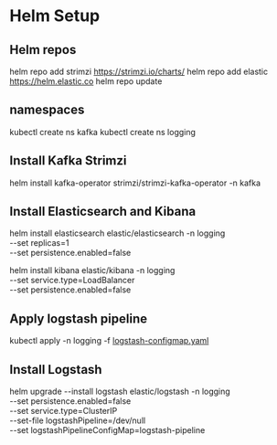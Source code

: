 # Helm Setup

## Helm repos

helm repo add strimzi https://strimzi.io/charts/
helm repo add elastic https://helm.elastic.co
helm repo update

## namespaces

kubectl create ns kafka
kubectl create ns logging

## Install Kafka Strimzi

helm install kafka-operator strimzi/strimzi-kafka-operator -n kafka

## Install Elasticsearch and Kibana

helm install elasticsearch elastic/elasticsearch -n logging \
 --set replicas=1 \
 --set persistence.enabled=false

helm install kibana elastic/kibana -n logging \
 --set service.type=LoadBalancer \
 --set persistence.enabled=false

## Apply logstash pipeline

kubectl apply -n logging -f [logstash-configmap.yaml](../kubernetes/logstash-configmap.yaml)

## Install Logstash

helm upgrade --install logstash elastic/logstash -n logging \
 --set persistence.enabled=false \
 --set service.type=ClusterIP \
 --set-file logstashPipeline=/dev/null \
 --set logstashPipelineConfigMap=logstash-pipeline
